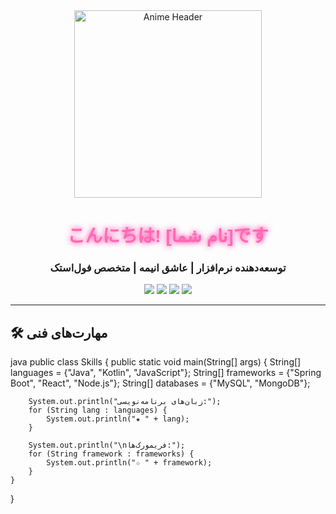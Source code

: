 <div align="center">
  <img src="https://i.imgur.com/JR4jDfG.gif" width="300" alt="Anime Header">

  <h1 style="color: #ff69b4; font-family: 'Arial'; text-shadow: 0 0 10px #ff1493;">
    こんにちは! [نام شما]です
  </h1>
  
  <h3>توسعه‌دهنده نرم‌افزار | عاشق انیمه | متخصص فول‌استک</h3>
  
  <div>
    <img src="https://img.shields.io/badge/Java-Expert-ED8B00?logo=java&logoColor=white&style=for-the-badge">
    <img src="https://img.shields.io/badge/Kotlin-Advanced-0095D5?logo=kotlin&logoColor=white&style=for-the-badge">
    <img src="https://img.shields.io/badge/JavaScript-Pro-F7DF1E?logo=javascript&logoColor=black&style=for-the-badge">
    <img src="https://img.shields.io/badge/React-Skilled-61DAFB?logo=react&logoColor=black&style=for-the-badge">
  </div>
</div>

---

## 🛠️ مهارت‌های فنی

java
public class Skills {
    public static void main(String[] args) {
        String[] languages = {"Java", "Kotlin", "JavaScript"};
        String[] frameworks = {"Spring Boot", "React", "Node.js"};
        String[] databases = {"MySQL", "MongoDB"};
        
        System.out.println("زبان‌های برنامه‌نویسی:");
        for (String lang : languages) {
            System.out.println("★ " + lang);
        }
        
        System.out.println("\nفریمورک‌ها:");
        for (String framework : frameworks) {
            System.out.println("☆ " + framework);
        }
    }
}
